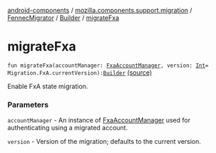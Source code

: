 [android-components](../../../index.md) / [mozilla.components.support.migration](../../index.md) / [FennecMigrator](../index.md) / [Builder](index.md) / [migrateFxa](./migrate-fxa.md)

# migrateFxa

`fun migrateFxa(accountManager: `[`FxaAccountManager`](../../../mozilla.components.service.fxa.manager/-fxa-account-manager/index.md)`, version: `[`Int`](https://kotlinlang.org/api/latest/jvm/stdlib/kotlin/-int/index.html)` = Migration.FxA.currentVersion): `[`Builder`](index.md) [(source)](https://github.com/mozilla-mobile/android-components/blob/master/components/support/migration/src/main/java/mozilla/components/support/migration/FennecMigrator.kt#L206)

Enable FxA state migration.

### Parameters

`accountManager` - An instance of [FxaAccountManager](../../../mozilla.components.service.fxa.manager/-fxa-account-manager/index.md) used for authenticating using a migrated account.

`version` - Version of the migration; defaults to the current version.